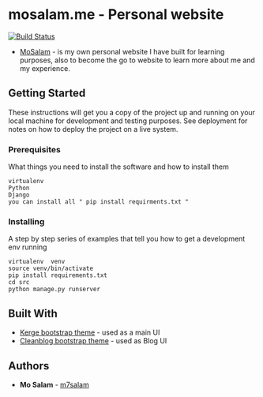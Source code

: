 # mosalam.me - Personal website   
[![Build Status](https://travis-ci.org/m7salam/mosalam.svg?branch=master)](https://travis-ci.org/m7salam/mosalam)

* [MoSalam](http://mosalam.me) - is my own personal website I have built for learning purposes, also to become the go to website to learn more about me and my experience.


## Getting Started

These instructions will get you a copy of the project up and running on your local machine for development and testing purposes. See deployment for notes on how to deploy the project on a live system.

### Prerequisites

What things you need to install the software and how to install them

```
virtualenv
Python
Django
you can install all " pip install requirments.txt "
```

### Installing

A step by step series of examples that tell you how to get a development env running


```
virtualenv  venv
source venv/bin/activate
pip install requirements.txt
cd src
python manage.py runserver
```

## Built With

* [Kerge bootstrap theme](https://lmpixels.com/demo/kerge-html/version-1-dark/) - used as a main UI
* [Cleanblog bootstrap theme](https://startbootstrap.com/previews/clean-blog/) - used as Blog UI 

## Authors

* **Mo Salam** - [m7salam](https://github.com/m7salam)